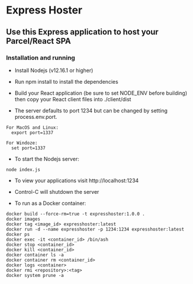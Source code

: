 # Express Hoster

## Use this Express application to host your Parcel/React SPA

### Installation and running

- Install Nodejs (v12.16.1 or higher)

- Run npm install to install the dependencies

- Build your React application (be sure to set NODE_ENV before building) then copy your React client files into ./client/dist

- The server defaults to port 1234 but can be changed by setting process.env.port.
```
For MacOS and Linux:
  export port=1337

For Windoze:
  set port=1337
```

- To start the Nodejs server:
```
node index.js
```

- To view your applications visit http://localhost:1234

- Control-C will shutdown the server

- To run as a Docker container:
```
docker build --force-rm=true -t expresshoster:1.0.0 .
docker images
docker tag <image_id> expresshoster:latest
docker run -d --name expresshoster -p 1234:1234 expresshoster:latest
docker ps
docker exec -it <container_id> /bin/ash
docker stop <container_id>
docker kill <container_id>
docker container ls -a
docker container rm <container_id>
docker logs <container>
docker rmi <repository>:<tag>
docker system prune -a
```



